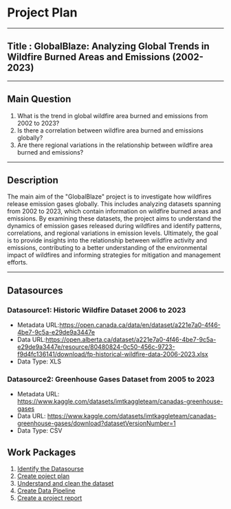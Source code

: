 # Project Plan
-------------------------------------------------------------------------
## Title : GlobalBlaze: Analyzing Global Trends in Wildfire Burned Areas and Emissions (2002-2023)
-------------------------------------------------------------------------
## Main Question

1. What is the trend in global wildfire area burned and emissions from 2002 to 2023?
2. Is there a correlation between wildfire area burned and emissions globally?
3. Are there regional variations in the relationship between wildfire area burned and emissions?

-------------------------------------------------------------------------
## Description

<!-- Describe your data science project in max. 200 words. Consider writing about why and how you attempt it. -->
The main aim of the "GlobalBlaze" project is to investigate how wildfires release emission gases globally. This includes analyzing datasets spanning from 2002 to 2023, which contain information on
wildfire burned areas and emissions. By examining these datasets, the project aims to understand the dynamics of emission gases released during wildfires and identify patterns, correlations, and regional variations in emission levels. Ultimately, the goal is to provide insights into the relationship between wildfire activity and emissions, contributing to a better understanding of the environmental impact of wildfires and informing strategies for mitigation and management efforts.

-------------------------------------------------------------------------
## Datasources

<!-- Describe each datasources you plan to use in a section. Use the prefic "DatasourceX" where X is the id of the datasource. -->

### Datasource1: Historic Wildfire Dataset 2006 to 2023
* Metadata URL:https://open.canada.ca/data/en/dataset/a221e7a0-4f46-4be7-9c5a-e29de9a3447e
* Data URL:https://open.alberta.ca/dataset/a221e7a0-4f46-4be7-9c5a-e29de9a3447e/resource/80480824-0c50-456c-9723-f9d4fc136141/download/fp-historical-wildfire-data-2006-2023.xlsx
* Data Type: XLS


### Datasource2: Greenhouse Gases Dataset from 2005 to 2023
* Metadata URL: https://www.kaggle.com/datasets/imtkaggleteam/canadas-greenhouse-gases
* Data URL: https://www.kaggle.com/datasets/imtkaggleteam/canadas-greenhouse-gases/download?datasetVersionNumber=1
* Data Type: CSV

## Work Packages

<!-- List of work packages ordered sequentially, each pointing to an issue with more details. -->

1. [Identify the Datasourse][i1] <br>
2. [Create poject plan][i2] <br>
3. [Understand and clean the dataset][i3] <br>
4. [Create Data Pipeline][i4] <br>
5. [Create a project report][i4]

[i1]: https://github.com/puni-ram48/MADE-SS2024/issues/1
[i2]: https://github.com/puni-ram48/MADE-SS2024/issues/2
[i3]: https://github.com/puni-ram48/MADE-SS2024/issues/3
[i4]: https://github.com/puni-ram48/MADE-SS2024/issues/6
[i5]: https://github.com/puni-ram48/MADE-SS2024/issues/7
